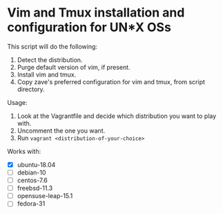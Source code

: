 # Vim and Tmux installation and configuration for UN*X OSs
This script will do the following:
1. Detect the distribution.
2. Purge default version of vim, if present.
3. Install vim and tmux.
4. Copy zave's preferred configuration for vim and tmux, from script directory.

Usage:
1. Look at the Vagrantfile and decide which distribution you want to play with.
2. Uncomment the one you want. 
3. Run `vagrant <distribution-of-your-choice>`

Works with:
- [x] ubuntu-18.04
- [ ] debian-10
- [ ] centos-7.6
- [ ] freebsd-11.3
- [ ] opensuse-leap-15.1 
- [ ] fedora-31

